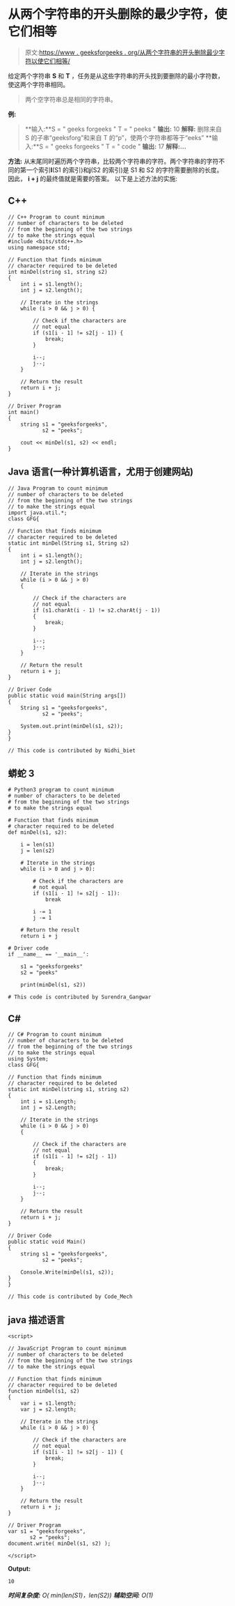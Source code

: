 # 从两个字符串的开头删除的最少字符，使它们相等

> 原文:[https://www . geeksforgeeks . org/从两个字符串的开头删除最少字符以使它们相等/](https://www.geeksforgeeks.org/minimum-characters-to-be-deleted-from-the-beginning-of-two-strings-to-make-them-equal/)

给定两个字符串 **S** 和 **T** ，任务是从这些字符串的开头找到要删除的最小字符数，使这两个字符串相同。

> 两个空字符串总是相同的字符串。

**例:**

> **输入:**S = " geeks forgeeks " T = " peeks "
> **输出:** 10
> **解释:**
> 删除来自 S 的子串“geeksforg”和来自 T 的“p”，使两个字符串都等于“eeks”
> **输入:**S = " geeks forgeeks " T = " code "
> **输出:** 17
> **解释:…**

**方法:**
从末尾同时遍历两个字符串，比较两个字符串的字符。两个字符串的字符不同的第一个索引**I**(S1 的索引)和**j**(S2 的索引)是 S1 和 S2 的字符需要删除的长度。因此， **i + j** 的最终值就是需要的答案。
以下是上述方法的实施:

## C++

```
// C++ Program to count minimum
// number of characters to be deleted
// from the beginning of the two strings
// to make the strings equal
#include <bits/stdc++.h>
using namespace std;

// Function that finds minimum
// character required to be deleted
int minDel(string s1, string s2)
{
    int i = s1.length();
    int j = s2.length();

    // Iterate in the strings
    while (i > 0 && j > 0) {

        // Check if the characters are
        // not equal
        if (s1[i - 1] != s2[j - 1]) {
            break;
        }

        i--;
        j--;
    }

    // Return the result
    return i + j;
}

// Driver Program
int main()
{
    string s1 = "geeksforgeeks",
           s2 = "peeks";

    cout << minDel(s1, s2) << endl;
}
```

## Java 语言(一种计算机语言，尤用于创建网站)

```
// Java Program to count minimum
// number of characters to be deleted
// from the beginning of the two strings
// to make the strings equal
import java.util.*;
class GFG{

// Function that finds minimum
// character required to be deleted
static int minDel(String s1, String s2)
{
    int i = s1.length();
    int j = s2.length();

    // Iterate in the strings
    while (i > 0 && j > 0)
    {

        // Check if the characters are
        // not equal
        if (s1.charAt(i - 1) != s2.charAt(j - 1))
        {
            break;
        }

        i--;
        j--;
    }

    // Return the result
    return i + j;
}

// Driver Code
public static void main(String args[])
{
    String s1 = "geeksforgeeks",
           s2 = "peeks";

    System.out.print(minDel(s1, s2));
}
}

// This code is contributed by Nidhi_biet
```

## 蟒蛇 3

```
# Python3 program to count minimum
# number of characters to be deleted
# from the beginning of the two strings
# to make the strings equal

# Function that finds minimum
# character required to be deleted
def minDel(s1, s2):

    i = len(s1)
    j = len(s2)

    # Iterate in the strings
    while (i > 0 and j > 0):

        # Check if the characters are
        # not equal
        if (s1[i - 1] != s2[j - 1]):
            break

        i -= 1
        j -= 1

    # Return the result
    return i + j

# Driver code
if __name__ == '__main__':

    s1 = "geeksforgeeks"
    s2 = "peeks"

    print(minDel(s1, s2))

# This code is contributed by Surendra_Gangwar
```

## C#

```
// C# Program to count minimum
// number of characters to be deleted
// from the beginning of the two strings
// to make the strings equal
using System;
class GFG{

// Function that finds minimum
// character required to be deleted
static int minDel(string s1, string s2)
{
    int i = s1.Length;
    int j = s2.Length;

    // Iterate in the strings
    while (i > 0 && j > 0)
    {

        // Check if the characters are
        // not equal
        if (s1[i - 1] != s2[j - 1])
        {
            break;
        }

        i--;
        j--;
    }

    // Return the result
    return i + j;
}

// Driver Code
public static void Main()
{
    string s1 = "geeksforgeeks",
           s2 = "peeks";

    Console.Write(minDel(s1, s2));
}
}

// This code is contributed by Code_Mech
```

## java 描述语言

```
<script>

// JavaScript Program to count minimum
// number of characters to be deleted
// from the beginning of the two strings
// to make the strings equal

// Function that finds minimum
// character required to be deleted
function minDel(s1, s2)
{
    var i = s1.length;
    var j = s2.length;

    // Iterate in the strings
    while (i > 0 && j > 0) {

        // Check if the characters are
        // not equal
        if (s1[i - 1] != s2[j - 1]) {
            break;
        }

        i--;
        j--;
    }

    // Return the result
    return i + j;
}

// Driver Program
var s1 = "geeksforgeeks",
       s2 = "peeks";
document.write( minDel(s1, s2) );

</script>
```

**Output:** 

```
10
```

***时间复杂度:** O( min(len(S1)，len(S2))*
***辅助空间:** O(1)*
